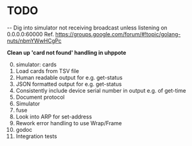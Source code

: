 # TODO

-- Dig into simulator not receiving broadcast unless listening on 0.0.0.0:60000
   Ref. https://groups.google.com/forum/#!topic/golang-nuts/nbmYWwHCgPc

**Clean up 'card not found' handling in uhppote**

0. simulator: cards
1. Load cards from TSV file
2. Human readable output for e.g. get-status
3. JSON formatted output for e.g. get-status
4. Consistently include device serial number in output e.g. of get-time
5. Document protocol
6. Simulator
7. fuse
8. Look into ARP for set-address
9. Rework error handling to use Wrap/Frame
10. godoc
11. Integration tests
